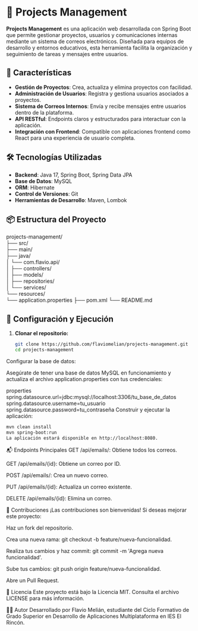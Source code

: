 # 📁 Projects Management

**Projects Management** es una aplicación web desarrollada con Spring Boot que permite gestionar proyectos, usuarios y comunicaciones internas mediante un sistema de correos electrónicos. Diseñada para equipos de desarrollo y entornos educativos, esta herramienta facilita la organización y seguimiento de tareas y mensajes entre usuarios.

## 🚀 Características

- **Gestión de Proyectos**: Crea, actualiza y elimina proyectos con facilidad.
- **Administración de Usuarios**: Registra y gestiona usuarios asociados a proyectos.
- **Sistema de Correos Internos**: Envía y recibe mensajes entre usuarios dentro de la plataforma.
- **API RESTful**: Endpoints claros y estructurados para interactuar con la aplicación.
- **Integración con Frontend**: Compatible con aplicaciones frontend como React para una experiencia de usuario completa.

## 🛠️ Tecnologías Utilizadas

- **Backend**: Java 17, Spring Boot, Spring Data JPA
- **Base de Datos**: MySQL
- **ORM**: Hibernate
- **Control de Versiones**: Git
- **Herramientas de Desarrollo**: Maven, Lombok

## 📦 Estructura del Proyecto

projects-management/ 
<br>├── src/
<br>├── main/ 
<br>├── java/ 
<br>│ └── com.flavio.api/ 
<br>│ ├── controllers/ 
<br>│ ├── models/ 
<br>│ ├── repositories/ 
<br>│ └── services/ 
<br>└── resources/ 
<br>└── application.properties ├── pom.xml └── README.md

## 🔧 Configuración y Ejecución

1. **Clonar el repositorio:**

   ```bash
   git clone https://github.com/flaviomelian/projects-management.git
   cd projects-management
Configurar la base de datos:

Asegúrate de tener una base de datos MySQL en funcionamiento y actualiza el archivo application.properties con tus credenciales:

properties
spring.datasource.url=jdbc:mysql://localhost:3306/tu_base_de_datos
spring.datasource.username=tu_usuario
spring.datasource.password=tu_contraseña
Construir y ejecutar la aplicación:

```bash
mvn clean install
mvn spring-boot:run
La aplicación estará disponible en http://localhost:8080.
```
📬 Endpoints Principales
GET /api/emails/: Obtiene todos los correos.

GET /api/emails/{id}: Obtiene un correo por ID.

POST /api/emails/: Crea un nuevo correo.

PUT /api/emails/{id}: Actualiza un correo existente.

DELETE /api/emails/{id}: Elimina un correo.

🤝 Contribuciones
¡Las contribuciones son bienvenidas! Si deseas mejorar este proyecto:

Haz un fork del repositorio.

Crea una nueva rama: git checkout -b feature/nueva-funcionalidad.

Realiza tus cambios y haz commit: git commit -m 'Agrega nueva funcionalidad'.

Sube tus cambios: git push origin feature/nueva-funcionalidad.

Abre un Pull Request.

📄 Licencia
Este proyecto está bajo la Licencia MIT. Consulta el archivo LICENSE para más información.

👨‍💻 Autor
Desarrollado por Flavio Melián, estudiante del Ciclo Formativo de Grado Superior en Desarrollo de Aplicaciones Multiplataforma en IES El Rincón.
